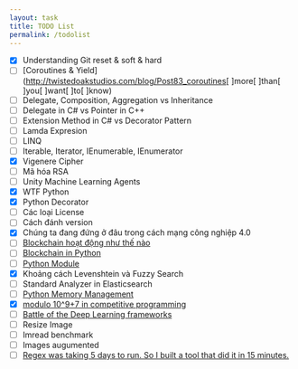 ```yaml
---
layout: task
title: TODO List
permalink: /todolist
---
```


- [x] Understanding Git reset & soft & hard
- [ ] [Coroutines & Yield](http://twistedoakstudios.com/blog/Post83_coroutines[ ]more[ ]than[ ]you[ ]want[ ]to[ ]know)
- [ ] Delegate, Composition, Aggregation vs Inheritance
- [ ] Delegate in C# vs Pointer in C++
- [ ] Extension Method in C# vs Decorator Pattern
- [ ] Lamda Expresion
- [ ] LINQ
- [ ] Iterable, Iterator, IEnumerable, IEnumerator
- [x] Vigenere Cipher
- [ ] Mã hóa RSA
- [ ] Unity Machine Learning Agents
- [x] WTF Python
- [x] Python Decorator
- [ ] Các loại License
- [ ] Cách đánh version
- [x] Chúng ta đang đứng ở đâu trong cách mạng công nghiệp 4.0
- [ ] [Blockchain hoạt động như thế nào](https://medium.com/@micheledaliessi/how-does-the-blockchain-work-98c8cd01d2ae)
- [ ] [Blockchain in Python](https://hackernoon.com/learn-blockchains-by-building-one-117428612f46)
- [ ] [Python Module](https://docs.python.org/3/tutorial/modules.html#packages)
- [x] Khoảng cách Levenshtein và Fuzzy Search
- [ ] Standard Analyzer in Elasticsearch
- [ ] [Python Memory Management](http://deeplearning.net/software/theano/tutorial/python-memory-management.html)
- [x] [modulo 10^9+7 in competitive programming](https://www.quora.com/What-exactly-is-print-it-modulo-10-9-+-7-in-competitive-programming-web-sites)
- [ ] [Battle of the Deep Learning frameworks](https://towardsdatascience.com/battle-of-the-deep-learning-frameworks-part-i-cff0e3841750)
- [ ] Resize Image
- [ ] Imread benchmark
- [ ] Images augumented
- [ ] [Regex was taking 5 days to run. So I built a tool that did it in 15 minutes.](https://medium.freecodecamp.org/regex-was-taking-5-days-flashtext-does-it-in-15-minutes-55f04411025f)
